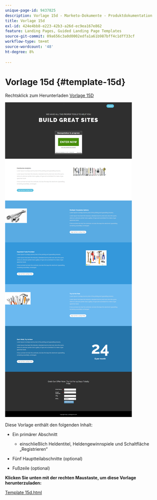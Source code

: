 ```yaml
---
unique-page-id: 9437825
description: Vorlage 15d - Marketo-Dokumente - Produktdokumentation
title: Vorlage 15d
exl-id: 424e4bb8-e223-42b3-a26d-ec9ea167e862
feature: Landing Pages, Guided Landing Page Templates
source-git-commit: 09a656c3a0d0002edfa1a61b987bff4c1dff33cf
workflow-type: tm+mt
source-wordcount: '48'
ht-degree: 8%

---
```


# Vorlage 15d {#template-15d}

Rechtsklick zum Herunterladen [Vorlage 15D](https://experienceleague.adobe.com/landing/marketo/lp-templates/template-15d.html)

![](assets/image2015-8-13-13-3a56-3a26.png)

Diese Vorlage enthält den folgenden Inhalt:

* Ein primärer Abschnitt

   * einschließlich Heldentitel, Heldengewinnspiele und Schaltfläche „Registrieren“

* Fünf Hauptteilabschnitte (optional)
* Fußzeile (optional)

**Klicken Sie unten mit der rechten Maustaste, um diese Vorlage herunterzuladen:**

[Template 15d.html](https://experienceleague.adobe.com/landing/marketo/lp-templates/template-15d.html)
